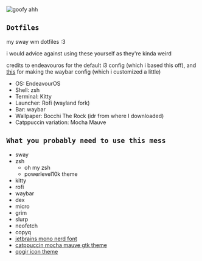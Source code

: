 ![goofy ahh](https://github.com/ophi4383/dotfiles/blob/main/1.png)

## `Dotfiles`
my sway wm dotfiles :3

i would advice against using these yourself as they're kinda weird

credits to endeavouros for the default i3 config (which i based this off), and [this](https://github.com/Pipshag/dotfiles_nord/) for making the waybar config (which i customized a little)
- OS: EndeavourOS
- Shell: zsh
- Terminal: Kitty
- Launcher: Rofi (wayland fork)
- Bar: waybar
- Wallpaper: Bocchi The Rock (idr from where I downloaded)
- Catppuccin variation: Mocha Mauve

## `What you probably need to use this mess`
- sway
- zsh
  - oh my zsh
  - powerlevel10k theme
- kitty
- rofi
- waybar
- dex
- micro
- grim
- slurp
- neofetch
- copyq
- [jetbrains mono nerd font](https://github.com/ryanoasis/nerd-fonts/raw/master/patched-fonts/JetBrainsMono/NoLigatures/Regular/complete/JetBrains%20Mono%20NL%20Nerd%20Font%20Complete%20Mono%20Regular.ttf)
- [catppuccin mocha mauve gtk theme](https://github.com/catppuccin/gtk)
- [qogir icon theme](https://github.com/vinceliuice/Qogir-theme)
